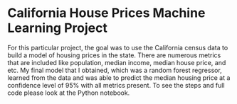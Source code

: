 # California House Prices Machine Learning Project

For this particular project, the goal was to use the California census data to build a model of housing prices in the state. There are numerous metrics that are
included like population, median income, median house price, and etc. My final model that I obtained, which was a random forest regressor, learned from the data
and was able to predict the median housing price at a confidence level of 95% with all metrics present. To see the steps and full code please look at the Python
notebook. 
